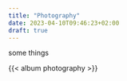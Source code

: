 ```yaml
---
title: "Photography"
date: 2023-04-10T09:46:23+02:00
draft: true
---
```


some things

{{< album photography >}}